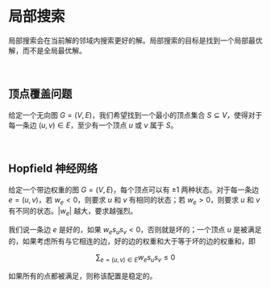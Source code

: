 
# 局部搜索

局部搜索会在当前解的邻域内搜索更好的解。局部搜索的目标是找到一个局部最优解，而不是全局最优解。

<br>

## 顶点覆盖问题

给定一个无向图 $G = (V, E)$，我们希望找到一个最小的顶点集合 $S \subseteq V$，使得对于每一条边 $(u, v) \in E$，至少有一个顶点 $u$ 或 $v$ 属于 $S$。


<br>

## Hopfield 神经网络

给定一个带边权重的图 $G = (V, E)$，每个顶点可以有 $\pm 1$ 两种状态。对于每一条边 $e = (u, v)$，若 $w_e < 0$，则要求 $u$ 和 $v$ 有相同的状态；若 $w_e > 0$，则要求 $u$ 和 $v$ 有不同的状态。$|w_e|$ 越大，要求越强烈。

我们说一条边 $e$ 是好的，如果 $w_e s_u s_v < 0$，否则就是坏的；一个顶点 $u$ 是被满足的，如果考虑所有与它相连的边，好的边的权重和大于等于坏的边的权重和，即

$$ \sum_{e=(u,v)\in E} w_e s_u s_v \le 0 $$

如果所有的点都被满足，则称该配置是稳定的。